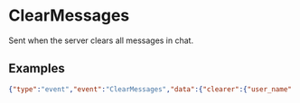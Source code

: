 # ClearMessages

Sent when the server clears all messages in chat.

## Examples
```json
{"type":"event","event":"ClearMessages","data":{"clearer":{"user_name":"USERNAME","user_id":12345,"user_roles":["Mod","User"],"user_level":12}}}
```

